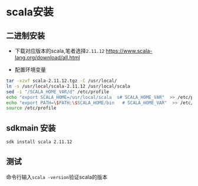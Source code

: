 # scala安装



## 二进制安装

* 下载对应版本的scala,笔者选择``2.11.12``
https://www.scala-lang.org/download/all.html


* 配置环境变量  

```bash 
tar -xzvf scala-2.11.12.tgz -C /usr/local/
ln -s /usr/local/scala-2.11.12 /usr/local/scala
sed -i "/SCALA_HOME_VAR/d" /etc/profile
echo "export SCALA_HOME=/usr/local/scala  s# SCALA_HOME_VAR"  >> /etc/profile 
echo "export PATH=\$PATH:\$SCALA_HOME/bin   # SCALA_HOME_VAR"  >> /etc/profile 
source /etc/profile
```


## sdkmain 安装 

```bash 
sdk install scala 2.11.12
```


## 测试

命令行输入``scala -version``验证scala的版本